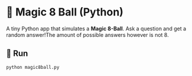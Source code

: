 # 🎱 Magic 8 Ball (Python)

A tiny Python app that simulates a **Magic 8-Ball**. Ask a question and get a random answer!The amount of possible answers however is not 8.

## 🚀 Run

```bash
python magic8ball.py
